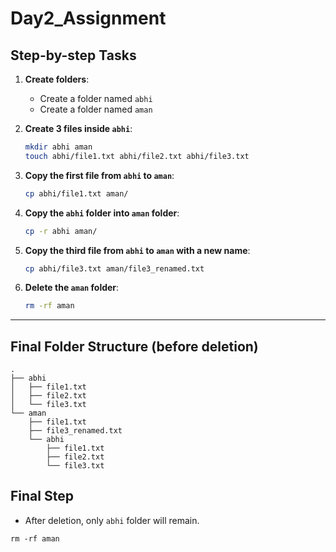 
# Day2_Assignment

## Step-by-step Tasks

1. **Create folders**:
   - Create a folder named `abhi`
   - Create a folder named `aman`

2. **Create 3 files inside `abhi`**:
   ```bash
   mkdir abhi aman
   touch abhi/file1.txt abhi/file2.txt abhi/file3.txt
   ```

3. **Copy the first file from `abhi` to `aman`**:
   ```bash
   cp abhi/file1.txt aman/
   ```

4. **Copy the `abhi` folder into `aman` folder**:
   ```bash
   cp -r abhi aman/
   ```

5. **Copy the third file from `abhi` to `aman` with a new name**:
   ```bash
   cp abhi/file3.txt aman/file3_renamed.txt
   ```

6. **Delete the `aman` folder**:
   ```bash
   rm -rf aman
   ```

---

## Final Folder Structure (before deletion)

```
.
├── abhi
│   ├── file1.txt
│   ├── file2.txt
│   └── file3.txt
└── aman
    ├── file1.txt
    ├── file3_renamed.txt
    └── abhi
        ├── file1.txt
        ├── file2.txt
        └── file3.txt
```

## Final Step

- After deletion, only `abhi` folder will remain.

```
rm -rf aman
```
